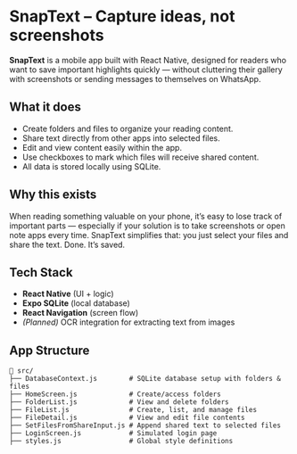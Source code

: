 # SnapText – Capture ideas, not screenshots

**SnapText** is a mobile app built with React Native, designed for readers who want to save important highlights quickly — without cluttering their gallery with screenshots or sending messages to themselves on WhatsApp.

## What it does

- Create folders and files to organize your reading content.
- Share text directly from other apps into selected files.
- Edit and view content easily within the app.
- Use checkboxes to mark which files will receive shared content.
- All data is stored locally using SQLite.

## Why this exists

When reading something valuable on your phone, it’s easy to lose track of important parts — especially if your solution is to take screenshots or open note apps every time. SnapText simplifies that: you just select your files and share the text. Done. It’s saved.

## Tech Stack

- **React Native** (UI + logic)
- **Expo SQLite** (local database)
- **React Navigation** (screen flow)
- *(Planned)* OCR integration for extracting text from images

## App Structure

```text
📁 src/
├── DatabaseContext.js        # SQLite database setup with folders & files
├── HomeScreen.js             # Create/access folders
├── FolderList.js             # View and delete folders
├── FileList.js               # Create, list, and manage files
├── FileDetail.js             # View and edit file contents
├── SetFilesFromShareInput.js # Append shared text to selected files
├── LoginScreen.js            # Simulated login page
├── styles.js                 # Global style definitions

